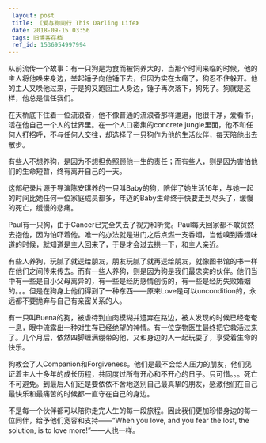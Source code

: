 ```yaml
---
 layout: post
 title: 《爱与狗同行 This Darling Life》
 date: 2018-09-15 03:56
 tags: 旧博客存档
 ref_id: 1536954997994
---
```

从前流传一个故事：有一只狗是为食而被饲养大的，当那个时间来临的时候，他的主人将他唤来身边，举起锤子向他锤下去，但因为实在太痛了，狗忍不住躲开。他的主人又唤他过来，于是狗又跑回主人身边，锤子再次落下，狗死了。狗就是这样，他总是信任我们。

在天桥底下住着一位流浪者，他不像普通的流浪者那样邋遢，他很干净，爱看书，活在他自己一个人的世界里。在一个人口密集的concrete
jungle里面，他不和任何人打招呼，不与任何人交往，却选择了一只狗作为他的生活伙伴，每天陪他出去散步。

有些人不想养狗，是因为不想担负照顾他一生的责任；而有些人，则是因为害怕他们的生命短暂，终有离开自己的一天。

这部纪录片源于导演陈安琪养的一只叫Baby的狗，陪伴了她生活16年，与她一起的时间比她任何一位家庭成员都多，年迈的Baby生命终于快要走到尽头了，缓慢的死亡，缓慢的悲痛。

Paul有一只狗，由于Cancer已完全失去了视力和听觉。Paul每天回家都不敢贸然去抱他，因为怕吓着他。唯一的办法就是进门之后点燃一支香烟，当他嗅到香烟味道的时候，就知道是主人回来了，于是才会过去拱一下，和主人亲近。

有些人养狗，玩腻了就送给朋友，朋友玩腻了就再送给朋友，就像图书馆的书一样在他们之间传来传去。而有一些人养狗，则是因为狗是我们最忠实的伙伴。他们当中有一些是自小父母离异的，有一些是经历感情创伤的，有一些是经历失败婚姻的。。。但是在狗身上他们得到了一种东西——原来Love是可以uncondition的，永远都不要抛弃与自己有亲密关系的人。

有一只叫Buena的狗，被虐待到血肉模糊并遗弃在路边，被人发现的时候已经奄奄一息，眼中流露出一种对生存已经绝望的神情。有一位宠物医生最终把它救活过来了。几个月后，依然四脚缠满绷带的他，又和身边的人一起玩耍了，享受着生命的快乐。

狗教会了人Companion和Forgiveness。他们是最不会给人压力的朋友，他们见证着主人十多年的成长历程，共同度过所有开心和不开心的日子。只可惜。。。死亡不可避免。到最后人们还是要依依不舍地送别自己最真挚的朋友，感激他们在自己最快乐和最痛苦的时候都一直守在自己的身边。

不是每一个伙伴都可以陪你走完人生的每一段旅程。因此我们更加珍惜身边的每一位同伴，给予他们宽容和支持——“When you love, and you
fear the lost, the solution, is to love more!”——人也一样。

